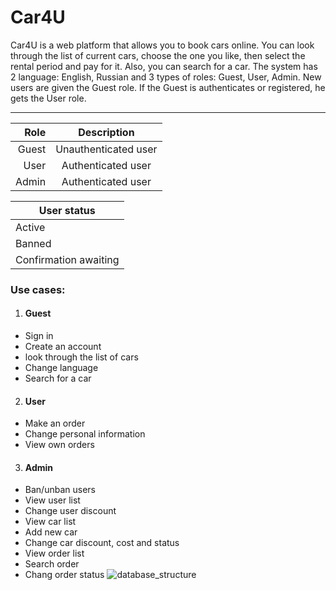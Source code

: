 # Car4U
Car4U is a web platform that allows you to book cars online. You can look through the list of current cars, choose the one you like, then select the rental period and pay for it. Also, you can search for a car. The system has 2 language: English, Russian and 3 types of roles: Guest, User, Admin. New users are given the Guest role. If the Guest is authenticates or registered, he gets the User role.
___
| Role | Description |
|------:|:--------------------:|
| Guest | Unauthenticated user |
User | Authenticated user |
Admin | Authenticated user |
	
| User status |
|-------------------|
| Active |
| Banned |
| Confirmation awaiting |

### Use cases:
1. #### Guest
+ Sign in
+ Create an account
+ look through the list of cars
+ Change language
+ Search for a car

2. #### User
+	Make an order
+	Change personal information
+	View own orders

3. #### Admin
+	Ban/unban users
+	View user list
+	Change user discount
+	View car list
+	Add new car
+	Change car discount, cost and status
+	View order list
+	Search order
+	Chang order status
![database_structure](https://user-images.githubusercontent.com/61230294/137756173-372854ca-4d4d-4986-a4e2-d76ec9c07c70.jpg)
